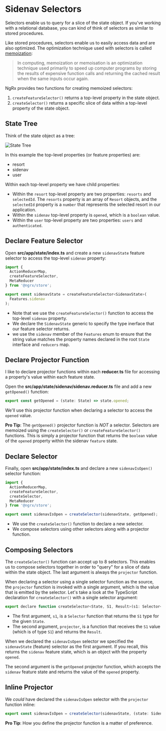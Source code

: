 # Sidenav Selectors

Selectors enable us to query for a slice of the state object.
If you've working with a relational database, you can kind of think of selectors as similar to stored procedures.

Like stored procedures, selectors enable us to easily access data and are also optimized.
The optimization technique used with selectors is called [memoization]():

> In computing, memoization or memoisation is an optimization technique used primarily to speed up computer programs by storing the results of expensive function calls and returning the cached result when the same inputs occur again.

NgRx provides two functions for creating memoized selectors:

1. `createFeatureSelector()` returns a top-level property in the state object.
2. `createSelector()` returns a specific slice of data within a top-level property of the state object.

## State Tree

Think of the state object as a tree:

![State Tree](./images/state-tree.png)

In this example the top-level properties (or feature properties) are:

* resort
* sidenav
* user

Within each top-level property we have child properties:

* Within the `resort` top-level property are two properties: `resorts` and `selectedId`. The `resorts` property is an array of `Resort` objects, and the `selectedId` property is a `number` that represents the selected resort in our application.
* Within the `sidenav` top-level property is `opened`, which is a `boolean` value.
* Within the `user` top-level property are two properties: `users` and `authenticated`.

## Declare Feature Selector

Open **src/app/state/index.ts** and create a new `sidenavState` feature selector to access the top-level `sidenav` property:

```javascript
import {
  ActionReducerMap,
  createFeatureSelector,
  MetaReducer
} from '@ngrx/store';

export const sidenavState = createFeatureSelector<SidenavState>(
  Features.sidenav
);
```

* Note that we use the `createFeatureSelector()` function to access the top-level `sidenav` property.
* We declare the `SidenavState` generic to specify the type inerface that our feature selector returns.
* we use the `sidenav` member of the `Features` enum to ensure that the string value matches the property names declared in the root `State` interface and `reducers` map.

## Declare Projector Function

I like to declare projector functions within each **reducer.ts** file for accessing a property's value within each feature state.

Open the **src/app/state/sidenav/sidenav.reducer.ts** file and add a new `getOpened()` function:

```javascript
export const getOpened = (state: State) => state.opened;
```

We'll use this projector function when declaring a selector to access the `opened` value.

**Pro Tip**: The `getOpened()` projector function is *NOT* a selector.
Selectors are memoized using the `createSelector()` or `createFeatureSelector()` functions.
This is simply a projector function that returns the `boolean` value of the `opened` property within the sidenav `feature` state.

## Declare Selector

Finally, open **src/app/state/index.ts** and declare a new `sidenavIsOpen()` selector function:

```javascript
import {
  ActionReducerMap,
  createFeatureSelector,
  createSelector,
  MetaReducer
} from '@ngrx/store';

export const sidenavIsOpen = createSelector(sidenavState, getOpened);
```

* We use the `createSelector()` function to declare a new selector.
* We compose selectors using other selectors along with a projector function.

## Composing Selectors

The `createSelector()` function can accept up to 8 selectors.
This enables us to compose selectors together in order to "query" for a slice of data within the state object.
The last argument is always the `projector` function.

When declaring a selector using a single selector function as the source, the `projector` function is invoked with a single argument, which is the value that is emitted by the selector.
Let's take a look at the TypeScript declaration for `createSelector()` with a single selector argument:

```javascript
export declare function createSelector<State, S1, Result>(s1: Selector<State, S1>, projector: (S1: S1) => Result): MemoizedSelector<State, Result>;
```

* The first argument, `s1`, is a `Selector` function that returns the `S1` type for the given `State`.
* The second argument, `projector`, is a function that receives the `S1` value (which is of type `S1`) and returns the `Result`.

When we declared the `sidenavIsOpen` selector we specified the `sidenavState` (feature) selector as the first argument.
If you recall, this returns the `sidenav` feature state, which is an object with the property `opened`.

The second argument is the `getOpened` projector function, which accepts the `sidenav` feature state and returns the value of the `opened` property.

## Inline Projector

We _could_ have declared the `sidenavIsOpen` selector with the `projector` function inline:

```javascript
export const sidenavIsOpen = createSelector(sidenavState, (state: SidenavState) => state.opened);
```

**Pro Tip**: How you define the projector function is a matter of preference.